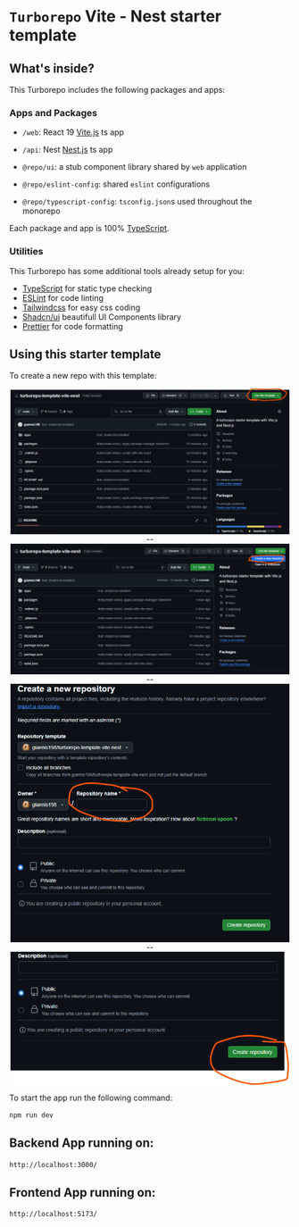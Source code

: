 # ```Turborepo``` Vite - Nest starter template






## What's inside?

This Turborepo includes the following packages and apps:

### Apps and Packages

- `/web`: React 19 [Vite.js](https://vitejs.dev) ts app
- `/api`: Nest [Nest.js](https://docs.nestjs.com/) ts app

- `@repo/ui`: a stub component library shared by `web` application
- `@repo/eslint-config`: shared `eslint` configurations
- `@repo/typescript-config`: `tsconfig.json`s used throughout the monorepo

Each package and app is 100% [TypeScript](https://www.typescriptlang.org/).

### Utilities

This Turborepo has some additional tools already setup for you:

- [TypeScript](https://www.typescriptlang.org/) for static type checking
- [ESLint](https://eslint.org/) for code linting
- [Tailwindcss](https://tailwindcss.com/) for easy css coding 
- [Shadcn/ui](https://ui.shadcn.com/) beautifull UI Components library
- [Prettier](https://prettier.io) for code formatting


## Using this starter template

To create a new repo with this template:

<div style="display: flex; flex-direction: column; align-items: center;" >
<img src="screenshot.png" alt="Alt text" width="500">
--
<img src="screenshot2.png" alt="Alt text" width="500">
--
<img src="screenshot3.png" alt="Alt text" width="500">
--
<img src="screenshot4.png" alt="Alt text" width="500">
</div>





To start the app run the following command:

```sh
npm run dev
```




## Backend App running on: 

```sh
http://localhost:3000/
```

## Frontend App running on: 

```sh
http://localhost:5173/
```